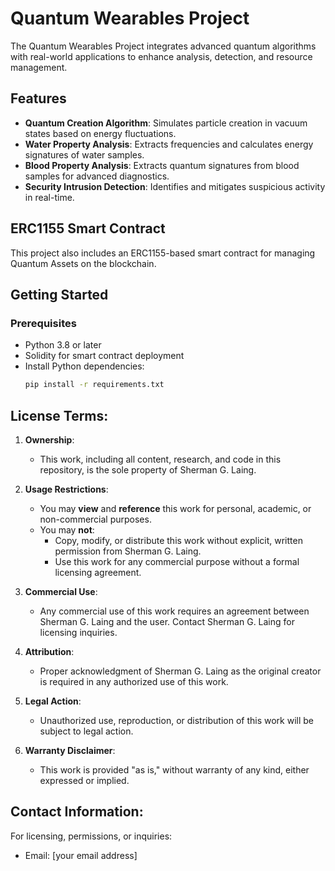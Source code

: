 # Quantum Wearables Project

The Quantum Wearables Project integrates advanced quantum algorithms with real-world applications to enhance analysis, detection, and resource management.

## Features
- **Quantum Creation Algorithm**: Simulates particle creation in vacuum states based on energy fluctuations.
- **Water Property Analysis**: Extracts frequencies and calculates energy signatures of water samples.
- **Blood Property Analysis**: Extracts quantum signatures from blood samples for advanced diagnostics.
- **Security Intrusion Detection**: Identifies and mitigates suspicious activity in real-time.

## ERC1155 Smart Contract
This project also includes an ERC1155-based smart contract for managing Quantum Assets on the blockchain.

## Getting Started
### Prerequisites
- Python 3.8 or later
- Solidity for smart contract deployment
- Install Python dependencies:
  ```bash
  pip install -r requirements.txt
## License Terms:
1. **Ownership**:
   - This work, including all content, research, and code in this repository, is the sole property of Sherman G. Laing.

2. **Usage Restrictions**:
   - You may **view** and **reference** this work for personal, academic, or non-commercial purposes.
   - You may **not**:
     - Copy, modify, or distribute this work without explicit, written permission from Sherman G. Laing.
     - Use this work for any commercial purpose without a formal licensing agreement.

3. **Commercial Use**:
   - Any commercial use of this work requires an agreement between Sherman G. Laing and the user. Contact Sherman G. Laing for licensing inquiries.

4. **Attribution**:
   - Proper acknowledgment of Sherman G. Laing as the original creator is required in any authorized use of this work.

5. **Legal Action**:
   - Unauthorized use, reproduction, or distribution of this work will be subject to legal action.

6. **Warranty Disclaimer**:
   - This work is provided "as is," without warranty of any kind, either expressed or implied.

## Contact Information:
For licensing, permissions, or inquiries:
- Email: [your email address]
